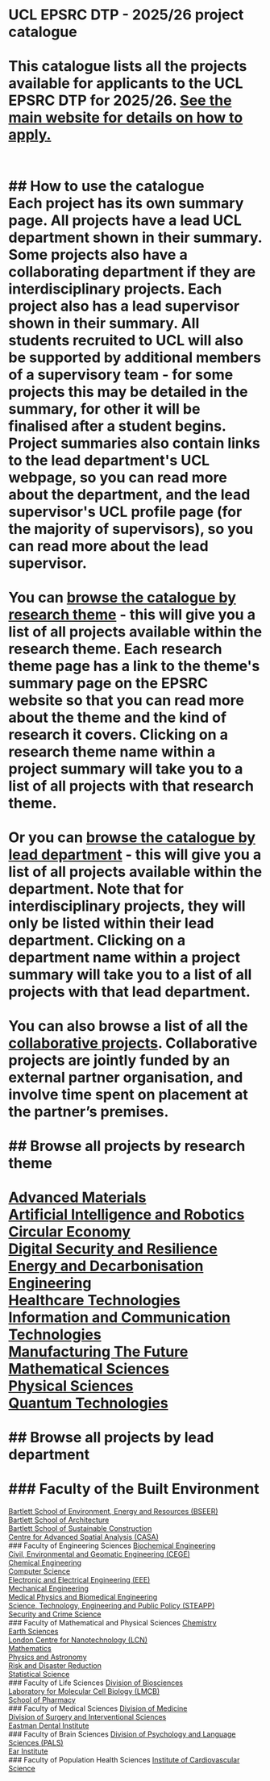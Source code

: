 # UCL EPSRC DTP - 2025/26 project catalogue<br /><br />This catalogue lists all the projects available for applicants to the UCL EPSRC DTP for 2025/26. [See the main website for details on how to apply.]( https://www.ucl.ac.uk/epsrc-doctoral-training/prospective-students/apply-ucl-epsrc-dtp-studentship)<br/><br/><br/>## How to use the catalogue<br />Each project has its own summary page. All projects have a lead UCL department shown in their summary. Some projects also have a collaborating department if they are interdisciplinary projects. Each project also has a lead supervisor shown in their summary. All students recruited to UCL will also be supported by additional members of a supervisory team - for some projects this may be detailed in the summary, for other it will be finalised after a student begins. Project summaries also contain links to the lead department's UCL webpage, so you can read more about the department, and the lead supervisor's UCL profile page (for the majority of supervisors), so you can read more about the lead supervisor.<br /><br />You can [browse the catalogue by research theme](#browse-projects-by-research-theme) - this will give you a list of all projects available within the research theme. Each research theme page has a link to the theme's summary page on the EPSRC website so that you can read more about the theme and the kind of research it covers. Clicking on a research theme name within a project summary will take you to a list of all projects with that research theme.<br /><br />Or you can [browse the catalogue by lead department](#browse-projects-by-lead-department) - this will give you a list of all projects available within the department. Note that for interdisciplinary projects, they will only be listed within their lead department. Clicking on a department name within a project summary will take you to a list of all projects with that lead department.<br /><br />You can also browse a list of all the [collaborative projects](collaborative/collaborative-projects.md). Collaborative projects are jointly funded by an external partner organisation, and involve time spent on placement at the partner’s premises.<br /><br />## Browse all projects by research theme<br /><br />[Advanced Materials](themes/advanced-materials.md)<br />[Artificial Intelligence and Robotics](themes/artificial-intelligence-and-robotics.md)<br />[Circular Economy](themes/circular-economy.md)<br />[Digital Security and Resilience](themes/digital-security-and-resilience.md)<br />[Energy and Decarbonisation](themes/energy-and-decarbonisation.md)<br />[Engineering](themes/engineering.md)<br />[Healthcare Technologies](themes/healthcare-technologies.md)<br />[Information and Communication Technologies](themes/information-and-communication-technologies.md)<br />[Manufacturing The Future](themes/manufacturing-the-future.md)<br />[Mathematical Sciences](themes/mathematical-sciences.md)<br />[Physical Sciences](themes/physical-sciences.md)<br />[Quantum Technologies](themes/quantum-technologies.md)<br /><br />## Browse all projects by lead department<br /><br />### Faculty of the Built Environment
[Bartlett School of Environment, Energy and Resources (BSEER)](departments/bartlett-school-of-environment-energy-and-resources.md)<br />[Bartlett School of Architecture](departments/bartlett-school-of-architecture.md)<br />[Bartlett School of Sustainable Construction](departments/bartlett-school-of-sustainable-construction.md)<br />[Centre for Advanced Spatial Analysis (CASA)](departments/centre-for-advanced-spatial-analysis.md)<br />### Faculty of Engineering Sciences
[Biochemical Engineering](departments/biochemical-engineering.md)<br />[Civil, Environmental and Geomatic Engineering (CEGE)](departments/civil-environmental-and-geomatic-engineering.md)<br />[Chemical Engineering](departments/chemical-engineering.md)<br />[Computer Science](departments/computer-science.md)<br />[Electronic and Electrical Engineering (EEE)](departments/electronic-and-electrical-engineering.md)<br />[Mechanical Engineering](departments/mechanical-engineering.md)<br />[Medical Physics and Biomedical Engineering](departments/medical-physics-and-biomedical-engineering.md)<br />[Science, Technology, Engineering and Public Policy (STEAPP)](departments/science-technology-engineering-and-public-policy.md)<br />[Security and Crime Science](departments/security-and-crime-science.md)<br />### Faculty of Mathematical and Physical Sciences
[Chemistry](departments/chemistry.md)<br />[Earth Sciences](departments/earth-sciences.md)<br />[London Centre for Nanotechnology (LCN)](departments/london-centre-for-nanotechnology.md)<br />[Mathematics](departments/mathematics.md)<br />[Physics and Astronomy](departments/physics-and-astronomy.md)<br />[Risk and Disaster Reduction](departments/risk-and-disaster-reduction.md)<br />[Statistical Science](departments/statistical-science.md)<br />### Faculty of Life Sciences
[Division of Biosciences](departments/division-of-biosciences.md)<br />[Laboratory for Molecular Cell Biology (LMCB)](departments/laboratory-for-molecular-cell-biology.md)<br />[School of Pharmacy](departments/school-of-pharmacy.md)<br />### Faculty of Medical Sciences
[Division of Medicine](departments/division-of-medicine.md)<br />[Division of Surgery and Interventional Sciences](departments/division-of-surgery-and-interventional-sciences.md)<br />[Eastman Dental Institute](departments/eastman-dental-institute.md)<br />### Faculty of Brain Sciences
[Division of Psychology and Language Sciences (PALS)](departments/division-of-psychology-and-language-sciences.md)<br />[Ear Institute](departments/ear-institute.md)<br />### Faculty of Population Health Sciences
[Institute of Cardiovascular Science](departments/institute-of-cardiovascular-science.md)
